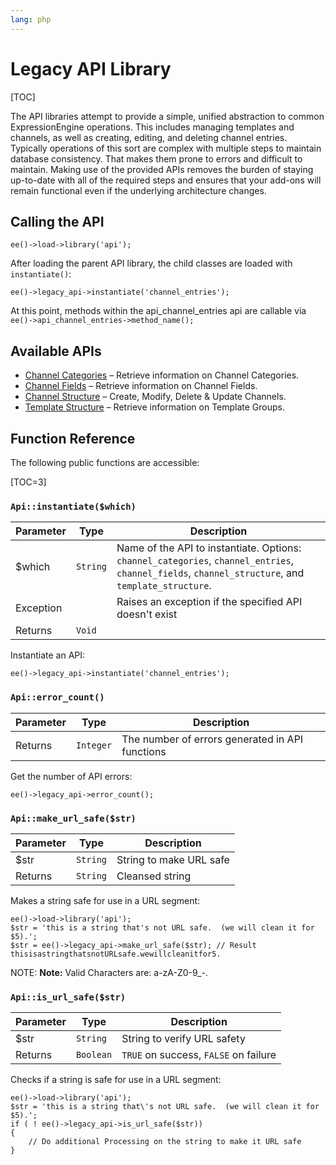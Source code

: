 ```yaml
---
lang: php
---
```


<!--
    This source file is part of the open source project
    ExpressionEngine User Guide (https://github.com/ExpressionEngine/ExpressionEngine-User-Guide)

    @link      https://expressionengine.com/
    @copyright Copyright (c) 2003-2020, Packet Tide, LLC (https://ellislab.com)
    @license   https://expressionengine.com/license Licensed under Apache License, Version 2.0
-->

# Legacy API Library

[TOC]

The API libraries attempt to provide a simple, unified abstraction to common ExpressionEngine operations. This includes managing templates and channels, as well as creating, editing, and deleting channel entries. Typically operations of this sort are complex with multiple steps to maintain database consistency. That makes them prone to errors and difficult to maintain. Making use of the provided APIs removes the burden of staying up-to-date with all of the required steps and ensures that your add-ons will remain functional even if the underlying architecture changes.

## Calling the API

    ee()->load->library('api');

After loading the parent API library, the child classes are loaded with `instantiate()`:

    ee()->legacy_api->instantiate('channel_entries');

At this point, methods within the api_channel_entries api are callable via `ee()->api_channel_entries->method_name();`

## Available APIs

- [Channel Categories](development/legacy/api/api-channel-categories.md) – Retrieve information on Channel Categories.
- [Channel Fields](development/legacy/api/api-channel-fields.md) – Retrieve information on Channel Fields.
- [Channel Structure](development/legacy/api/api-channel-structure.md) – Create, Modify, Delete & Update Channels.
- [Template Structure](development/legacy/api/api-template-structure.md) – Retrieve information on Template Groups.

## Function Reference

The following public functions are accessible:

[TOC=3]

### `Api::instantiate($which)`

| Parameter | Type     | Description                                                                                                                                        |
| --------- | -------- | -------------------------------------------------------------------------------------------------------------------------------------------------- |
| \$which   | `String` | Name of the API to instantiate. Options: `channel_categories`, `channel_entries`, `channel_fields`, `channel_structure`, and `template_structure`. |
| Exception |          | Raises an exception if the specified API doesn't exist                                                                                             |
| Returns   | `Void`   |                                                                                                                                                    |

Instantiate an API:

    ee()->legacy_api->instantiate('channel_entries');

### `Api::error_count()`

| Parameter | Type      | Description                                     |
| --------- | --------- | ----------------------------------------------- |
| Returns   | `Integer` | The number of errors generated in API functions |

Get the number of API errors:

    ee()->legacy_api->error_count();

### `Api::make_url_safe($str)`

| Parameter | Type     | Description             |
| --------- | -------- | ----------------------- |
| \$str     | `String` | String to make URL safe |
| Returns   | `String` | Cleansed string         |

Makes a string safe for use in a URL segment:

    ee()->load->library('api');
    $str = 'this is a string that's not URL safe.  (we will clean it for $5).';
    $str = ee()->legacy_api->make_url_safe($str); // Result thisisastringthatsnotURLsafe.wewillcleanitfor5.

NOTE: **Note:** Valid Characters are: a-zA-Z0-9\_-.

### `Api::is_url_safe($str)`

| Parameter | Type      | Description                           |
| --------- | --------- | ------------------------------------- |
| \$str     | `String`  | String to verify URL safety           |
| Returns   | `Boolean` | `TRUE` on success, `FALSE` on failure |

Checks if a string is safe for use in a URL segment:

    ee()->load->library('api');
    $str = 'this is a string that\'s not URL safe.  (we will clean it for $5).';
    if ( ! ee()->legacy_api->is_url_safe($str))
    {
        // Do additional Processing on the string to make it URL safe
    }
